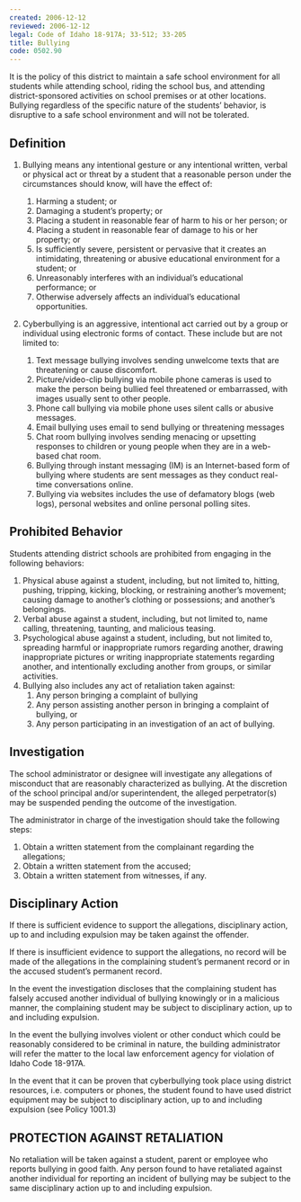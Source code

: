 ```yaml
---
created: 2006-12-12
reviewed: 2006-12-12
legal: Code of Idaho 18-917A; 33-512; 33-205
title: Bullying
code: 0502.90
---
```


It is the policy of this district to maintain a safe school environment for all students while attending school, riding the school bus, and attending district-sponsored activities on school premises or at other locations. Bullying regardless of the specific nature of the students’ behavior, is disruptive to a safe school environment and will not be tolerated.

## Definition
1. Bullying means any intentional gesture or any intentional written, verbal or physical act or threat by a student that a reasonable person under the circumstances should know, will have the effect of:
    1. Harming a student; or
    1. Damaging a student’s property; or
    1. Placing a student in reasonable fear of harm to his or her person; or
    1. Placing a student in reasonable fear of damage to his or her property; or
    1. Is sufficiently severe, persistent or pervasive that it creates an intimidating, threatening or abusive educational environment for a student; or
    1. Unreasonably interferes with an individual’s educational performance; or
    1. Otherwise adversely affects an individual’s educational opportunities.

1. Cyberbullying is an aggressive, intentional act carried out by a group or individual using electronic forms of contact. These include but are not limited to:
    1. Text message bullying involves sending unwelcome texts that are threatening or cause discomfort.
    1. Picture/video-clip bullying via mobile phone cameras is used to make the person being bullied feel threatened or embarrassed, with images usually sent to other people.
    1. Phone call bullying via mobile phone uses silent calls or abusive messages.
    1. Email bullying uses email to send bullying or threatening messages
    1. Chat room bullying involves sending menacing or upsetting responses to children or young people when they are in a web-based chat room.
    1. Bullying through instant messaging (IM) is an Internet-based form of bullying where students are sent messages as they conduct real-time conversations online.
    1. Bullying via websites includes the use of defamatory blogs (web logs), personal websites and online personal polling sites.

## Prohibited Behavior

Students attending district schools are prohibited from engaging in the following behaviors:

1. Physical abuse against a student, including, but not limited to, hitting, pushing, tripping, kicking, blocking, or restraining another’s movement; causing damage to another’s clothing or possessions; and another’s belongings.
1. Verbal abuse against a student, including, but not limited to, name calling, threatening, taunting, and malicious teasing.
1. Psychological abuse against a student, including, but not limited to, spreading harmful or inappropriate rumors regarding another, drawing inappropriate pictures or writing inappropriate statements regarding another, and intentionally excluding another from groups, or similar activities.
1. Bullying also includes any act of retaliation taken against:
    1. Any person bringing a complaint of bullying
    1. Any person assisting another person in bringing a complaint of bullying, or
    1. Any person participating in an investigation of an act of bullying.

## Investigation

The school administrator or designee will investigate any allegations of misconduct that are reasonably characterized as bullying. At the discretion of the school principal and/or superintendent, the alleged perpetrator(s) may be suspended pending the outcome of the investigation.

The administrator in charge of the investigation should take the following steps:
1. Obtain a written statement from the complainant regarding the allegations;
1. Obtain a written statement from the accused;
1. Obtain a written statement from witnesses, if any.

## Disciplinary Action

If there is sufficient evidence to support the allegations, disciplinary action, up to and including expulsion may be taken against the offender.

If there is insufficient evidence to support the allegations, no record will be made of the allegations in the complaining student’s permanent record or in the accused student’s permanent record.

In the event the investigation discloses that the complaining student has falsely accused another individual of bullying knowingly or in a malicious manner, the complaining student may be subject to disciplinary action, up to and including expulsion.

In the event the bullying involves violent or other conduct which could be reasonably considered to be criminal in nature, the building administrator will refer the matter to the local law enforcement agency for violation of Idaho Code 18-917A.

In the event that it can be proven that cyberbullying took place using district resources, i.e. computers or phones, the student found to have used district equipment may be subject to disciplinary action, up to and including expulsion (see Policy 1001.3)

## PROTECTION AGAINST RETALIATION

No retaliation will be taken against a student, parent or employee who reports bullying in good faith. Any person found to have retaliated against another individual for reporting an incident of bullying may be subject to the same disciplinary action up to and including expulsion.
